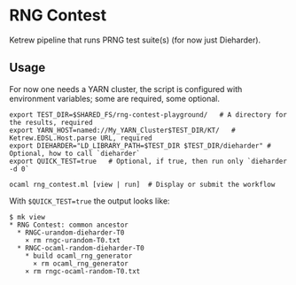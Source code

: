 RNG Contest
===========

Ketrew pipeline that runs PRNG test suite(s) (for now just Dieharder).

Usage
-----

For now one needs a YARN cluster, the script is configured with environment
variables; some are required, some optional.


```shell
export TEST_DIR=$SHARED_FS/rng-contest-playground/   # A directory for the results, required
export YARN_HOST=named://My_YARN_Cluster$TEST_DIR/KT/   # Ketrew.EDSL.Host.parse URL, required
export DIEHARDER="LD_LIBRARY_PATH=$TEST_DIR $TEST_DIR/dieharder" # Optional, how to call `dieharder`
export QUICK_TEST=true   # Optional, if true, then run only `dieharder -d 0`

ocaml rng_contest.ml [view | run]  # Display or submit the workflow
```

With `$QUICK_TEST=true` the output looks like:

```
$ mk view
* RNG Contest: common ancestor
  * RNGC-urandom-dieharder-T0
    × rm rngc-urandom-T0.txt
  * RNGC-ocaml-random-dieharder-T0
    * build ocaml_rng_generator
      × rm ocaml_rng_generator
    × rm rngc-ocaml-random-T0.txt
```

